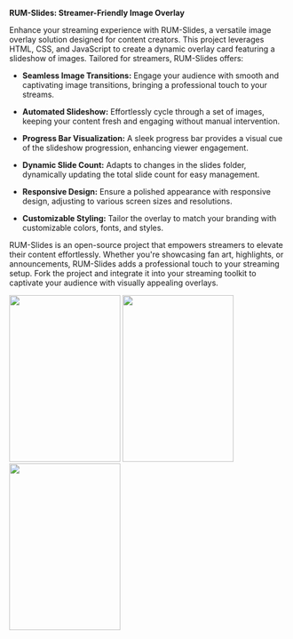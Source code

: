 **RUM-Slides: Streamer-Friendly Image Overlay**

Enhance your streaming experience with RUM-Slides, a versatile image overlay solution designed for content creators. This project leverages HTML, CSS, and JavaScript to create a dynamic overlay card featuring a slideshow of images. Tailored for streamers, RUM-Slides offers:

- **Seamless Image Transitions:** Engage your audience with smooth and captivating image transitions, bringing a professional touch to your streams.

- **Automated Slideshow:** Effortlessly cycle through a set of images, keeping your content fresh and engaging without manual intervention.

- **Progress Bar Visualization:** A sleek progress bar provides a visual cue of the slideshow progression, enhancing viewer engagement.

- **Dynamic Slide Count:** Adapts to changes in the slides folder, dynamically updating the total slide count for easy management.

- **Responsive Design:** Ensure a polished appearance with responsive design, adjusting to various screen sizes and resolutions.

- **Customizable Styling:** Tailor the overlay to match your branding with customizable colors, fonts, and styles.

RUM-Slides is an open-source project that empowers streamers to elevate their content effortlessly. Whether you're showcasing fan art, highlights, or announcements, RUM-Slides adds a professional touch to your streaming setup. Fork the project and integrate it into your streaming toolkit to captivate your audience with visually appealing overlays.

 
<img width="200" height="300" src="https://github.com/tinyplayerss/RUM-Slides/assets/123846642/f474cb04-5d16-45c4-a588-826c77fd199b">
<img width="200" height="300" src="https://github.com/tinyplayerss/RUM-Slides/assets/123846642/07576b0b-3146-4e39-9a8b-9d06eb607bae">
<img width="200" height="300" src="https://github.com/tinyplayerss/RUM-Slides/assets/123846642/ce0a5478-1cc5-4f09-ac33-36c7e47bdba4">

